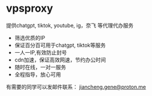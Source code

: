 # vpsproxy
提供chatgpt, tiktok, youtube, ig，奈飞 等代理代办服务

- 筛选优质的IP
- 保证百分百可用于chatgpt, tiktok等服务
- 一人一IP,有效防止封号
- cdn加速，保证高效网速，节约办公时间
- 随时在线，一对一服务
- 全程指导，放心可用



有需要的同学可以发邮件联系： jiancheng.gene@proton.me
